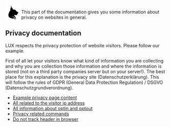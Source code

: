 <img align="left" src="../../Resources/Public/Icons/lux.svg" width="50" />

This part of the documentation gives you some information about privacy on websites in general.

## Privacy documentation

LUX respects the privacy protection of website visitors. Please follow our example.

First of all let your visitors know what kind of information you are collecting and why you are collection those
information and where the information is stored (not on a third party companies server but on your server!).
The best place for this explanation is the privacy site (Datenschutzerklärung). This will follow the
rules of GDPR (General Data Protection Regulation) / DSGVO (Datenschutzgrundverordnung).

* [Example privacy page content](PrivacyPage.md)
* [All related to the visitor ip address](IpAddresses.md)
* [All information about optin and optout](OptInAndOptOut.md)
* [Privacy related commands](Commands.md)
* [Do not track header in browser](DoNotTrack.md)

